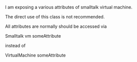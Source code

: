 I am exposing a various attributes of smalltalk virtual machine.The direct use of this class is not recommended. All attributes are normally should be accessed viaSmalltalk vm someAttributeinstead of VirtualMachine someAttribute